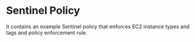 # Sentinel Policy

It contains an example Sentinel policy that enforces EC2 instance types and tags
and policy enforcement rule.
